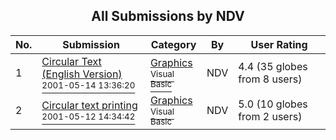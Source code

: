 ﻿<div align="center">

## All Submissions by NDV

</div>

No.  | Submission | Category | By   | User Rating
---- | ---------- | -------- | ---- | -----------
1 | [Circular Text \(English Version\)<br /><sup>2001-05-14 13:36:20</sup>](https://github.com/Planet-Source-Code/ndv-circular-text-english-version__1-23174) | [Graphics<br /><sup>Visual Basic</sup>](../ByCategory/graphics__1-46.md) | NDV | 4.4 (35 globes from 8 users)
2 | [Circular text printing<br /><sup>2001-05-12 14:34:42</sup>](https://github.com/Planet-Source-Code/ndv-circular-text-printing__1-23146) | [Graphics<br /><sup>Visual Basic</sup>](../ByCategory/graphics__1-46.md) | NDV | 5.0 (10 globes from 2 users)
